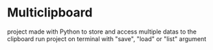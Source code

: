 # Multiclipboard
 project made with Python to store and access multiple datas to the clipboard
 run project on terminal with "save", "load" or  "list" argument
